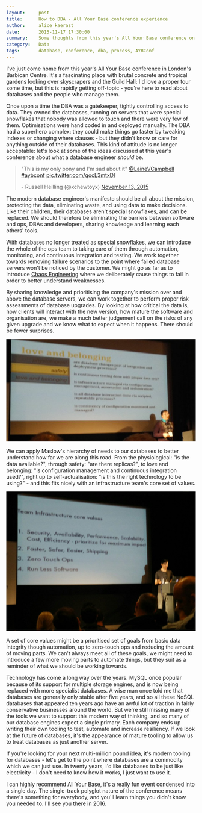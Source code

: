 ```yaml
---
layout:     post
title:      How to DBA - All Your Base conference experience
author:     alice_kaerast
date:       2015-11-17 17:30:00
summary:    Some thoughts from this year's All Your Base conference on the past, present and future of how we manage databases.
category:   Data
tags:       database, conference, dba, process, AYBConf
---
```


I've just come home from this year's All Your Base conference in London's Barbican Centre. It's a fascinating place with brutal concrete and tropical gardens looking over skyscrapers and the Guild Hall: I'd love a proper tour some time, but this is rapidly getting off-topic - you're here to read about databases and the people who manage them.

Once upon a time the DBA was a gatekeeper, tightly controlling access to data. They owned the databases, running on servers that were special snowflakes that nobody was allowed to touch and there were very few of them. Optimisations were hand coded in and deployed manually. The DBA had a superhero complex: they could make things go faster by tweaking indexes or changing where clauses - but they didn't know or care for anything outside of their databases. This kind of attitude is no longer acceptable: let's look at some of the ideas discussed at this year's conference about what a database engineer *should* be.

<blockquote class="twitter-tweet" lang="en-gb"><p lang="en" dir="ltr">&quot;This is my only pony and I&#39;m sad about it&quot; <a href="https://twitter.com/LaineVCampbell">@LaineVCampbell</a> <a href="https://twitter.com/hashtag/aybconf?src=hash">#aybconf</a> <a href="https://t.co/qocL3mtxDl">pic.twitter.com/qocL3mtxDl</a></p>- Russell Heilling (@xchewtoyx) <a href="https://twitter.com/xchewtoyx/status/665138902601228288">November 13, 2015</a></blockquote>
<script async src="//platform.twitter.com/widgets.js" charset="utf-8"></script>

The modern database engineer's manifesto should be all about the mission, protecting the data, eliminating waste, and using data to make decisions. Like their children, their databases aren't special snowflakes, and can be replaced. We should therefore be eliminating the barriers between software and ops, DBAs and developers, sharing knowledge and learning each others' tools.

With databases no longer treated as special snowflakes, we can introduce the whole of the ops team to taking care of them through automation, monitoring, and continuous integration and testing. We work together towards removing failure scenarios to the point where failed database servers won't be noticed by the customer. We might go as far as to introduce [Chaos Engineering](http://www.principlesofchaos.org) where we deliberately cause things to fail in order to better understand weaknesses.

By sharing knowledge and prioritising the company's mission over and above the database servers, we can work together to perform proper risk assessments of database upgrades. By looking at how critical the data is, how clients will interact with the new version, how mature the software and organisation are, we make a much better judgement call on the risks of any given upgrade and we know what to expect when it happens. There should be fewer surprises.

![Maslow's Hierarchy Of Databases](/images/maslows-hierarchy-databases.jpg)

We can apply Maslow's hierarchy of needs to our databases to better understand how far we are along this road. From the physiological: "is the data available?", through safety: "are there replicas?", to love and belonging: "is configuration management and continuous integration used?", right up to self-actualisation: "is this the right technology to be using?" - and this fits nicely with an infrastructure team's core set of values.

![Infra Core Values](/images/infra-core-values.jpg)

A set of core values might be a prioritised set of goals from basic data integrity though automation, up to zero-touch ops and reducing the amount of moving parts. We can't always meet all of these goals, we might need to introduce a few more moving parts to automate things, but they suit as a reminder of what we should be working towards.

Technology has come a long way over the years. MySQL once popular because of its support for multiple storage engines, and is now being replaced with more specialist databases. A wise man once told me that databases are generally only stable after five years, and so all these NoSQL databases that appeared ten years ago have an awful lot of traction in fairly conservative businesses around the world. But we're still missing many of the tools we want to support this modern way of thinking, and so many of our database engines expect a single primary. Each company ends up writing their own tooling to test, automate and increase resiliency. If we look at the future of databases, it's the appearance of mature tooling to allow us to treat databases as just another server.

If you're looking for your next multi-million pound idea, it's modern tooling for databases - let's get to the point where databases are a commodity which we can just use. In twenty years, I'd like databases to be just like electricity - I don't need to know how it works, I just want to use it.

I can highly recommend All Your Base, it's a really fun event condensed into a single day. The single-track polyglot nature of the conference means there's something for everybody, and you'll learn things you didn't know you needed to. I'll see you there in 2016.
